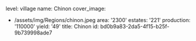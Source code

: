 level: village
name: Chinon
cover_image:
  - /assets/img/Regions/chinon.jpeg
area: '2300'
estates: '221'
production: '110000'
yield: '49'
title: Chinon
id: bd0b9a83-2da5-4f15-b25f-9b739998ade7
